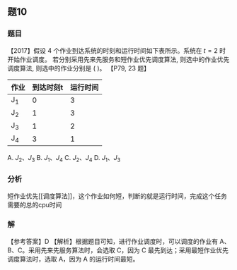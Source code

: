 ## 题10
### 题目
【2017】假设 4 个作业到达系统的时刻和运行时间如下表所示。系统在 $t = 2$ 时开始作业调度。 若分别采用先来先服务和短作业优先调度算法, 则选中的作业优先调度算法, 则选中的作业分别是 ( )。 【P79, 23 题】

| 作业                 | 到达时刻t | 运行时间 |
|--------------------|-------|------|
| ${\mathrm{J}}_{1}$ | 0     | 3    |
| ${\mathrm{J}}_{2}$ | 1     | 3    |
| ${\mathrm{J}}_{3}$ | 1     | 2    |
| ${\mathrm{J}}_{4}$ | 3     | 1    |

A. ${J}_{2}\text{、}{J}_{3}$
B. ${J}_{1}\text{、}{J}_{4}$ 
C. ${J}_{2}\text{、}{J}_{4}$ 
D. ${J}_{1}\text{、}{J}_{3}$
### 分析
短作业优先[[调度算法]]，这个作业如何短，判断的就是运行时间，完成这个任务需要的总的cpu时间
### 解
【参考答案】D
【解析】根据题目可知，进行作业调度时，可以调度的作业有 A、B、C。采用先来先服务算法时，会选取 C，因为 C 最先到达；采用最短作业优先调度算法时，选取 A，因为 A 的运行时间最短。
